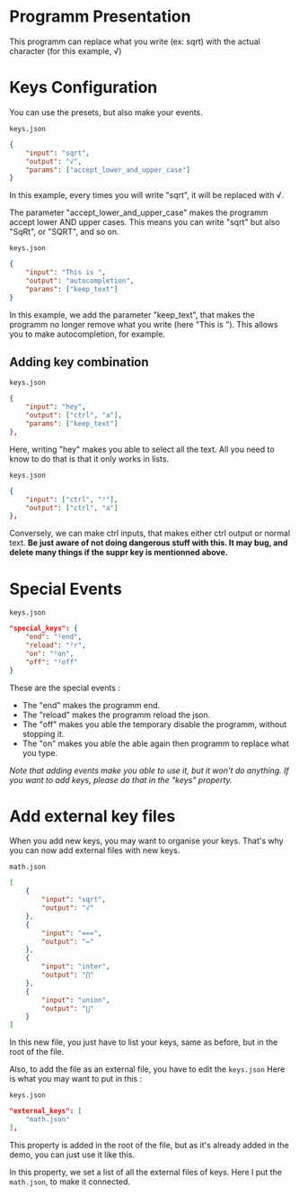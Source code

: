# Programm Presentation

This programm can replace what you write (ex: sqrt) with the actual character (for this example, √)

# Keys Configuration

You can use the presets, but also make your events.

`keys.json`
```json
{
    "input": "sqrt",
    "output": "√",
    "params": ["accept_lower_and_upper_case"]
}
```

In this example, every times you will write "sqrt", it will be replaced with √.

The parameter "accept_lower_and_upper_case" makes the programm accept lower AND upper cases. This means you can write "sqrt" but also "SqRt", or "SQRT", and so on.

`keys.json`
```json
{
    "input": "This is ",
    "output": "autocompletion",
    "params": ["keep_text"]
}
```

In this example, we add the parameter "keep_text", that makes the programm no longer remove what you write (here "This is ").
This allows you to make autocompletion, for example.

## Adding key combination

`keys.json`
```json
{
    "input": "hey",
    "output": ["ctrl", "a"],
    "params": ["keep_text"]
},
```

Here, writing "hey" makes you able to select all the text. All you need to know to do that is that it only works in lists.

`keys.json`
```json
{
    "input": ["ctrl", "²"],
    "output": ["ctrl", "a"]
},
``` 

Conversely, we can make ctrl inputs, that makes either ctrl output or normal text. **Be just aware of not doing dangerous stuff with this. It may bug, and delete many things if the suppr key is mentionned above.**

# Special Events

`keys.json`
```json
"special_keys": {
    "end": "²end",
    "reload": "²r",
    "on": "²on",
    "off": "²off"
}
```

These are the special events :

- The "end" makes the programm end.
- The "reload" makes the programm reload the json.
- The "off" makes you able the temporary disable the programm, without stopping it.
- The "on" makes you able the able again then programm to replace what you type.

*Note that adding events make you able to use it, but it won't do anything. If you want to add keys, please do that in the "keys" property.*

# Add external key files

When you add new keys, you may want to organise your keys. That's why you can now add external files with new keys.

`math.json`
```json
[
    {
        "input": "sqrt",
        "output": "√"
    },
    {
        "input": "===",
        "output": "⇔"
    },
    {
        "input": "inter",
        "output": "⋂"
    },
    {
        "input": "union",
        "output": "⋃"
    }
]
```

In this new file, you just have to list your keys, same as before, but in the root of the file.

Also, to add the file as an external file, you have to edit the `keys.json`
Here is what you may want to put in this :

`keys.json`
```json
"external_keys": [
    "math.json"
],
```

This property is added in the root of the file, but as it's already added in the demo, you can just use it like this.

In this property, we set a list of all the external files of keys. Here I put the `math.json`, to make it connected.